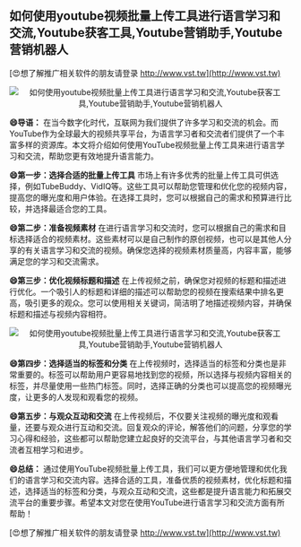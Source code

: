 ## **如何使用youtube视频批量上传工具进行语言学习和交流,Youtube获客工具,Youtube营销助手,Youtube营销机器人**

[😍想了解推广相关软件的朋友请登录 http://www.vst.tw](http://www.vst.tw)

 <center><img src="https://vst.tw/MP4/tuiguang/png/0.png" alt="如何使用youtube视频批量上传工具进行语言学习和交流,Youtube获客工具,Youtube营销助手,Youtube营销机器人"></center>

**😄导语：**
在当今数字化时代，互联网为我们提供了许多学习和交流的机会。而YouTube作为全球最大的视频共享平台，为语言学习者和交流者们提供了一个丰富多样的资源库。本文将介绍如何使用YouTube视频批量上传工具来进行语言学习和交流，帮助您更有效地提升语言能力。

**😄第一步：选择合适的批量上传工具**
市场上有许多优秀的批量上传工具可供选择，例如TubeBuddy、VidIQ等。这些工具可以帮助您管理和优化您的视频内容，提高您的曝光度和用户体验。在选择工具时，您可以根据自己的需求和预算进行比较，并选择最适合您的工具。

**😄第二步：准备视频素材**
在进行语言学习和交流时，您可以根据自己的需求和目标选择适合的视频素材。这些素材可以是自己制作的原创视频，也可以是其他人分享的有关语言学习和交流的视频。确保您选择的视频素材质量高，内容丰富，能够满足您的学习和交流需求。

**😄第三步：优化视频标题和描述**
在上传视频之前，确保您对视频的标题和描述进行优化。一个吸引人的标题和详细的描述可以帮助您的视频在搜索结果中排名更高，吸引更多的观众。您可以使用相关关键词，简洁明了地描述视频内容，并确保标题和描述与视频内容相符。

 <center><img src="https://vst.tw/MP4/tuiguang/png/5.png" alt="如何使用youtube视频批量上传工具进行语言学习和交流,Youtube获客工具,Youtube营销助手,Youtube营销机器人"></center>

**😄第四步：选择适当的标签和分类**
在上传视频时，选择适当的标签和分类也是非常重要的。标签可以帮助用户更容易地找到您的视频，所以选择与视频内容相关的标签，并尽量使用一些热门标签。同时，选择正确的分类也可以提高您的视频曝光度，让更多的人发现和观看您的视频。

**😄第五步：与观众互动和交流**
在上传视频后，不仅要关注视频的曝光度和观看量，还要与观众进行互动和交流。回复观众的评论，解答他们的问题，分享您的学习心得和经验，这些都可以帮助您建立起良好的交流平台，与其他语言学习者和交流者互相学习和进步。

**😄总结：**
通过使用YouTube视频批量上传工具，我们可以更方便地管理和优化我们的语言学习和交流内容。选择合适的工具，准备优质的视频素材，优化标题和描述，选择适当的标签和分类，与观众互动和交流，这些都是提升语言能力和拓展交流平台的重要步骤。希望本文对您在使用YouTube进行语言学习和交流方面有所帮助！

[😍想了解推广相关软件的朋友请登录 http://www.vst.tw](http://www.vst.tw)



